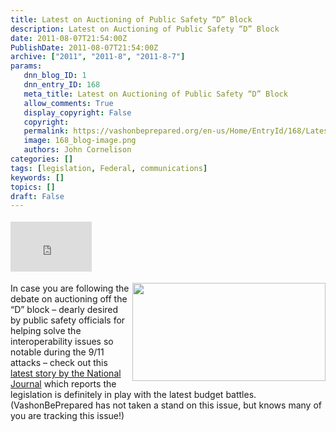```yaml
---
title: Latest on Auctioning of Public Safety “D” Block
description: Latest on Auctioning of Public Safety “D” Block
date: 2011-08-07T21:54:00Z
PublishDate: 2011-08-07T21:54:00Z
archive: ["2011", "2011-8", "2011-8-7"]
params:
   dnn_blog_ID: 1
   dnn_entry_ID: 168
   meta_title: Latest on Auctioning of Public Safety “D” Block
   allow_comments: True
   display_copyright: False
   copyright: 
   permalink: https://vashonbeprepared.org/en-us/Home/EntryId/168/Latest-on-Auctioning-of-Public-Safety-ldquo-D-rdquo-Block
   image: 168_blog-image.png
   authors: John Cornelison
categories: []
tags: [legislation, Federal, communications]
keywords: []
topics: []
draft: False
---
```


<div class="wlWriterHeaderFooter" style="padding-bottom: 4px; margin: 0px; padding-left: 0px; padding-right: 0px; float: none; padding-top: 4px;"><iframe src="http://www.facebook.com/widgets/like.php?href=http://vashoneoc.org/Blogs/VashonPreparedness/tabid/164/EntryId/168/Latest-on-Auctioning-of-Public-Safety-ldquo-D-rdquo-Block.aspx" frameborder="0" scrolling="no" style="width: 130px; height: 80px;border: medium none;"></iframe></div>
<p><a href="http://www.psafirst.org/" title="Public Safety Alliance's ad promoting public use of the " target="_blank"><img alt="" width="404" height="211" style="margin: 0px 0px 5px 5px; width: 309px; display: inline; float: right; height: 157px;" src="http://www.psafirst.org/uploads/images/CALLSMALL11.jpg" /></a>In case you are following the debate on auctioning off the &ldquo;D&rdquo; block &ndash; dearly desired by public safety officials for helping solve the interoperability issues so notable during the 9/11 attacks &ndash; check out this <a href="http://techdailydose.nationaljournal.com/2011/08/public-safety-officials-turnin.php" target="_blank">latest story by the National Journal</a> which reports the legislation is definitely in play with the latest budget battles. (VashonBePrepared has not taken a stand on this issue, but knows many of you are tracking this issue!)</p>
